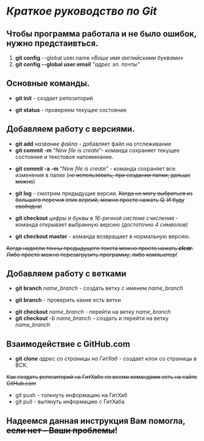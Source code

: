 # **_Краткое руководство по Git_**

## Чтобы программа работала и не было ошибок, нужно предстаивться.

1. **git config** --global user.name _«Ваше имя английскими буквами»_
2. **git config --global user.email** _"адрес эл. почты"_

## **Основные команды.**

- **git init** - создает репозиторий

* **git status** - проверяем текущее состояние

## **Добавляем работу с версиями.**

- **git add** _название файла_ - добавляет файл на отслеживание
- **git commit -m** “_New file is create_”- команда сохраняет текущее состояние и текстовое напоминание.

* **git commit -a -m** “_New file is create_” - команда сохраняет все изменения в папке (~~не использовать, при создании папки, дальше можно~~)

- **git log** - смотрим предыдущие версии. ~~Когда не могу выбраться из большого перечня этих версий, можно просто нажать Q. И буду свободна!~~

- **git checkout** _цифры и буквы в 16-ричной системе счисления_ - команда открывает выбранную версию _(достаточно 4 символов)_
- **git checkout master** - команда возвращает в нормальную версию.

~~Когда надоели тонны предыдущего текста можно просто нажать **_clear_**.~~
~~Либо просто можно перезагрузить программу, либо компьютер!~~

## **Добавляем работу с ветками**

- **git branch** _name_branch_ - создать ветку с именем _name_branch_

- **git branch** - проверить какие есть ветки

* **git checkout** _name_branch_ - перейти на ветку _name_branch_
* **git checkout** -b _name_branch_ - создать и перейти на ветку _name_branch_

## Взаимодействие с GitHub.com

- **git clone** _адрес со страницы на ГитХаб_ - создает клон со страницы в ВСК.

~~Как создать репозиторий на ГитХабе со всеми командами есть на сайте GitHub.com~~

- git push - толкнуть информацию на ГитХаб
- git pull - вытянуть информацию с ГитХаба

## Надеемся данная инструкция Вам помогла, ~~если нет - Ваши проблемы~~!
